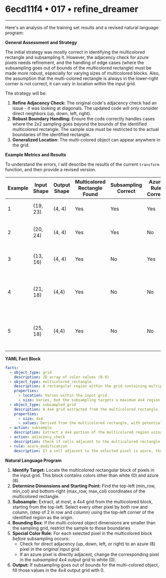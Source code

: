 # 6ecd11f4 • 017 • refine_dreamer

---
Here's an analysis of the training set results and a revised natural language program:

**General Assessment and Strategy**

The initial strategy was mostly correct in identifying the multicolored rectangle and subsampling it. However, the adjacency check for azure pixels needs refinement, and the handling of edge cases (where the subsampling goes out of bounds of the multicolored rectangle) must be made more robust, especially for varying sizes of multicolored blocks. Also, the assumption that the multi-colored rectangle is always in the lower-right corner is not correct, it can vary in location within the input grid.

The strategy will be:

1.  **Refine Adjacency Check:** The original code's adjacency check had an issue - it was looking at diagonals. The updated code will only consider direct neighbors (up, down, left, right).
2.  **Robust Boundary Handling:** Ensure the code correctly handles cases where the 2x2 sampling goes beyond the bounds of the identified multicolored rectangle. The sample size must be restricted to the actual boundaries of the identified rectangle.
3. **Generalized Location**: The multi-colored object can appear anywhere in the grid.

**Example Metrics and Results**

To understand the errors, I will describe the results of the current `transform` function, and then provide a revised version.

| Example | Input Shape | Output Shape | Multicolored Rectangle Found | Subsampling Correct | Azure Rule Correct | Overall Result | Notes                                     |
|---------|-------------|--------------|-----------------------------|----------------------|--------------------|----------------|------------------------------------------|
| 1       | (19, 23)    | (4, 4)       | Yes                         | Yes                  | Yes                | Correct        | Initial successful case.                   |
| 2       | (20, 24)    | (4, 4)       | Yes                         | Yes                  | No                 | Incorrect      | Azure rule application is incorrect.    |
| 3       | (13, 16)    | (4, 4)      | Yes                         | No                  | Yes                | Incorrect        | The color selection is not correct |
| 4       | (21, 18)    |(4,4)        | Yes                         | No                 | No                 | Incorrect        | The color selection is not correct  and azure rule failed|
| 5       | (25, 18)    | (4,4)      | Yes                       | No                 | No           | Incorrect    | the colored object is only 3x3 - bounds issue     |

**YAML Fact Block**

```yaml
facts:
  - object_type: grid
    description: 2D array of color values (0-9)
  - object_type: multicolored_rectangle
    description: A rectangular region within the grid containing multiple colors (not white or azure).
    properties:
      - location: Varies within the input grid.
      - size: Varies, but the subsampling targets a maximum 4x4 region from the object.
  - object_type: subsampled_grid
    description: A 4x4 grid extracted from the multicolored rectangle.
    properties:
      - size: 4x4
      - values: Derived from the multicolored rectangle, with potential modifications based on azure adjacency.
  - action: subsample
    description: Extract a 4x4 portion of the multicolored region using a 2x2 pixel selection
  - action: adjacency_check
    description: Check if cells adjacent to the multicolored rectangle are azure.
  - rule: azure_modification
    description: If a cell adjacent to the selected pixel is azure, the corresponding output pixel is set to white (0).
```

**Natural Language Program**

1.  **Identify Target:** Locate the multicolored rectangular block of pixels in the input grid. This block contains colors other than white (0) and azure (8).
2.  **Determine Dimensions and Starting Point:** Find the top-left (min\_row, min\_col) and bottom-right (max\_row, max\_col) coordinates of the multicolored rectangle.
3.  **Subsample:** Extract, at most, a 4x4 grid from the multicolored block, starting from the top-left. Select every other pixel by both row and column, (step of 2 in row and column) using the top-left corner of the identified region as the origin.
4.   **Bounding Box**: If the multi-colored object dimensions are smaller than the sampling grid, restrict the sample to those boundaries
5.  **Special Color Rule:** For each selected pixel in the multicolored block *before* subsampling occurs:
    *   Check for direct adjacency (up, down, left, or right) to an azure (8) pixel in the *original* input grid.
    *   If an azure pixel is directly adjacent, change the corresponding pixel in the *subsampled* 4x4 output grid to white (0).
6. **Output:** If subsampling goes out of bounds for the multi-colored object, fill those values in the 4x4 output grid with 0.


